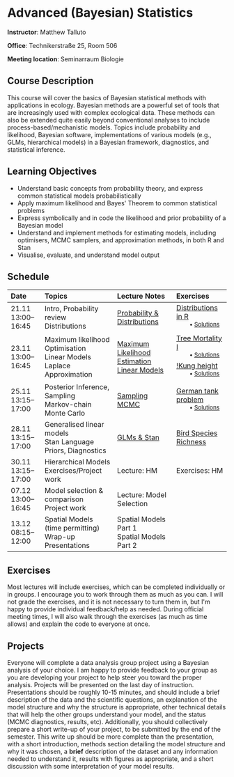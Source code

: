 # Advanced (Bayesian) Statistics
**Instructor**: Matthew Talluto

**Office**: Technikerstraße 25, Room 506

**Meeting location**:  Seminarraum Biologie


## Course Description

This course will cover the basics of Bayesian statistical methods with applications in ecology. Bayesian methods are a powerful set of tools that are increasingly used with complex ecological data. These methods can also be extended quite easily beyond conventional analyses to include process-based/mechanistic models. Topics include probability and likelihood, Bayesian software, implementations of various models (e.g., GLMs, hierarchical models) in a Bayesian framework, diagnostics, and statistical inference.

## Learning Objectives

* Understand basic concepts from probability theory, and express common statistical models probabilistically
* Apply maximum likelihood and Bayes' Theorem to common statistical problems
* Express symbolically and in code the likelihood and prior probability of a Bayesian model
* Understand and implement methods for estimating models, including optimisers, MCMC samplers, and approximation methods, in both R and Stan
* Visualise, evaluate, and understand model output


## Schedule

<!--TODO: change names of the exercises to what they will be
-->

|Date  |Topics       |Lecture Notes |Exercises |
| :--- |  :---   |   :---    | :--- |
|21.11<br/>13:00–16:45 |Intro, Probability review<br/>Distributions                          |[Probability & Distributions](1_probability) |[Distributions in R](exercises/1_distributions_ex)<br/>&nbsp;&nbsp;&nbsp;&nbsp;&nbsp;&nbsp;&nbsp;<sup>• [Solutions](exercises/1_distributions_soln)</sup>
|23.11<br/>13:00–16:45 |Maximum likelihood<br/>Optimisation<br/>Linear Models<br/>Laplace Approximation|[Maximum Likelihood Estimation](2_mle)<br/>[Linear Models](3_lm)|[Tree Mortality I](exercises/2_mle_ex.html)<br/>&nbsp;&nbsp;&nbsp;&nbsp;&nbsp;&nbsp;&nbsp;<sup>• [Solutions](exercises/2_mle_soln)</sup><br/>[!Kung height](exercises/3_lm_ex.html)<br/>&nbsp;&nbsp;&nbsp;&nbsp;&nbsp;&nbsp;&nbsp;<sup>• [Solutions](exercises/3_lm_soln)</sup>|
|25.11<br/>13:15–17:00|Posterior Inference, Sampling<br/>Markov-chain Monte Carlo|[Sampling](4_sampling)<br/>[MCMC](5_mcmc)|[German tank problem](exercises/5_mcmc_ex)<br/>&nbsp;&nbsp;&nbsp;&nbsp;&nbsp;&nbsp;&nbsp;<sup>• [Solutions](exercises/5_mcmc_soln)</sup>|
|28.11<br/>13:15–17:00 |Generalised linear models<br/>Stan Language<br/>Priors, Diagnostics|[GLMs & Stan](6_stan_glm)|[Bird Species Richness](exercises/6_glm_exercises)|
|30.11<br/>13:15–17:00 |Hierarchical Models<br/>Exercises/Project work|Lecture: HM|Exercises: HM
|07.12<br/>13:00–16:45|Model selection & comparison<br/>Project work<br/>|Lecture: Model Selection|
|13.12<br/>08:15–12:00|Spatial Models (time permitting)<br/>Wrap-up<br/>Presentations|Spatial Models Part 1<br/>Spatial Models Part 2|

<!--


|25.11<br/>13:15–17:00|Posterior Inference, Sampling<br/>Markov-chain Monte Carlo|[Lecture: Inference](5_posterior_inference)<br/>[Lecture: MCMC](6_mcmc)|[Exercises: MCMC](exercises/6_mcmc_exercises.html)<br/>[Solutions: MCMC](exercises/6_mcmc_soln.html)|
|28.11<br/>13:15–17:00 |Generalised linear models<br/>Stan Language<br/>Priors, Diagnostics|[Lecture: GLM](7_glm)<br/>[Lecture: Stan](8_stan)|[Exercises: GLM](exercises/7_glm_exercises.html)|
|30.11<br/>13:15–17:00 |Hierarchical Models<br/>Exercises/Project work|[Lecture: HM](9_hm)|[Exercises: HM](exercises/9_hm_exercises.html)
|07.12<br/>13:00–16:45|Model selection & comparison<br/>Project work<br/>|[Lecture: Model Selection](10_model_selection)|
|13.12<br/>08:15–12:00|Spatial Models (time permitting)<br/>Wrap-up<br/>Presentations|[Spatial Models Part 1](11_spatial_gp)<br/>[Spatial Models Part 2](12_gp_implementation)|

-->
## Exercises
Most lectures will include exercises, which can be completed individually or in groups. I encourage you to work through them as much as you can. I will not grade the exercises, and it is not necessary to turn them in, but I'm happy to provide individual feedback/help as needed. During official meeting times, I will also walk through the exercises (as much as time allows) and explain the code to everyone at once.

## Projects
Everyone will complete a data analysis group project using a Bayesian analysis of your choice. I am happy to provide feedback to your group as you are developing your project to help steer you toward the proper analysis. Projects will be presented on the last day of instruction. Presentations should be roughly 10-15 minutes, and should include a brief description of the data and the scientific questions, an explanation of the model structure and why the structure is appropriate, other technical details that will help the other groups understand your model, and the status (MCMC diagnostics, results, etc). Additionally, you should collectively prepare a short write-up of your project, to be submitted by the end of the semester. This write up should be more complete than the presentation, with a short introduction, methods section detailing the model structure and why it was chosen, a **brief** description of the dataset and any information needed to understand it, results with figures as appropriate, and a short discussion with some interpretation of your model results.